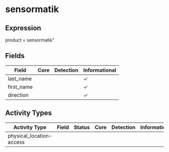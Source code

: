 sensormatik
===========

Expression
----------

product = sensormatik"

Fields
------

| Field      | Core | Detection | Informational |
| ---------- | ---- | --------- | ------------- |
| last_name  |      |           | &#10003;      |
| first_name |      |           | &#10003;      |
| direction  |      |           | &#10003;      |

Activity Types
--------------

| Activity Type            | Field | Status | Core | Detection | Informational |
| ------------------------ | ----- | ------ | ---- | --------- | ------------- |
| physical_location-access |       |        |      |           |               |

